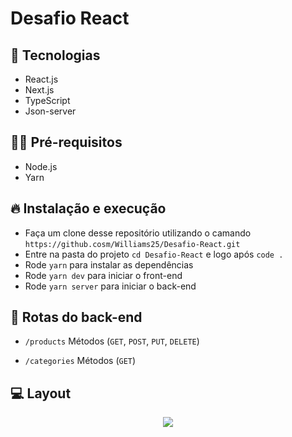 # Desafio React

## :dart: Tecnologias

- React.js
- Next.js
- TypeScript
- Json-server

## ✋🏻 Pré-requisitos

- Node.js
- Yarn

## 🔥 Instalação e execução

- Faça um clone desse repositório utilizando o camando `https://github.cosm/Williams25/Desafio-React.git`
- Entre na pasta do projeto `cd Desafio-React` e logo após `code .`
- Rode `yarn` para instalar as dependências
- Rode `yarn dev` para iniciar o front-end
- Rode `yarn server` para iniciar o back-end

## :rocket: Rotas do back-end

- `/products` Métodos (`GET`, `POST`, `PUT`, `DELETE`)

- `/categories` Métodos (`GET`)

## :computer: Layout

<p align="center">
  <img src="./public/home.svg">
</p>